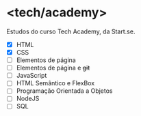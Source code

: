 # <tech/academy>

Estudos do curso Tech Academy, da Start.se.

- [x] HTML
- [X] CSS
- [ ] Elementos de página
- [ ] Elementos de página e ~~git~~
- [ ] JavaScript
- [ ] HTML Semântico e FlexBox
- [ ] Programação Orientada a Objetos
- [ ] NodeJS
- [ ] SQL
